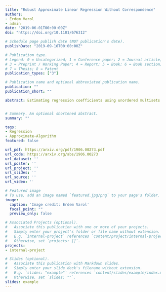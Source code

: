 ```yaml
---
title: "Robust Approximate Linear Regression Without Correspondence"
authors:
- Erdem Varol
- admin
date: "2019-06-01T00:00:00Z"
doi: "https://doi.org/10.1101/676312"

# Schedule page publish date (NOT publication's date).
publishDate: "2019-09-16T00:00:00Z"

# Publication type.
# Legend: 0 = Uncategorized; 1 = Conference paper; 2 = Journal article;
# 3 = Preprint / Working Paper; 4 = Report; 5 = Book; 6 = Book section;
# 7 = Thesis; 8 = Patent
publication_types: ["3"]

# Publication name and optional abbreviated publication name.
publication: ""
publication_short: ""

abstract: Estimating regression coefficients using unordered multisets of covariates and responses has been introduced as the regression without correspondence problem. Previous theoretical analysis of the problem has been done in a setting where the responses are a permutation of the regressed covariates. This paper expands the setting by analyzing the problem where they may be missing correspondences and outliers in addition to a permutation action. We term this problem robust regression without correspondence and provide several algorithms for exact and approximate recovery in a noiseless and noisy one-dimensional setting as well as an approximation algorithm for multiple dimensions. The theoretical guarantees of the algorithms are verified in simulation data. We also demonstrate a neuroscience application by obtaining robust point set matchings of the neurons of the model organism Caenorhabditis elegans.


# Summary. An optional shortened abstract.
summary: ""

tags:
- Regression
- Approximate-Algorithm
featured: false

url_pdf: https://arxiv.org/pdf/1906.00273.pdf
url_code: https://arxiv.org/abs/1906.00273
url_dataset: ''
url_poster: ''
url_project: ''
url_slides: ''
url_source: ''
url_video: ''

# Featured image
# To use, add an image named `featured.jpg/png` to your page's folder. 
image:
  caption: 'Image credit: Erdem Varol'
  focal_point: ""
  preview_only: false

# Associated Projects (optional).
#   Associate this publication with one or more of your projects.
#   Simply enter your project's folder or file name without extension.
#   E.g. `internal-project` references `content/project/internal-project/index.md`.
#   Otherwise, set `projects: []`.
projects:
- internal-project

# Slides (optional).
#   Associate this publication with Markdown slides.
#   Simply enter your slide deck's filename without extension.
#   E.g. `slides: "example"` references `content/slides/example/index.md`.
#   Otherwise, set `slides: ""`.
slides: example
---
```

